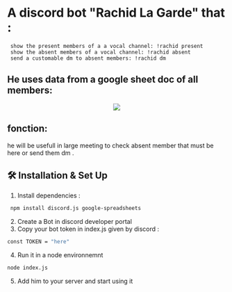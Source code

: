 
# A discord bot "Rachid La Garde" that :

     show the present members of a a vocal channel: !rachid present
     show the absent members of a vocal channel: !rachid absent
     send a customable dm to absent members: !rachid dm 

## He uses data from a google sheet doc of all members:

  <div align="center">
  <img src="https://github.com/Hamziss/MCbot/blob/master/chrome_sbtT1gejcC.png" />
</div>


## fonction:
 
 he will be usefull in large meeting to check absent member that must be here or send them dm .
 
 ## 🛠 Installation & Set Up
 
1. Install dependencies :
  ```sh
   npm install discord.js google-spreadsheets
   ```  
2. Create a Bot in discord developer portal
3. Copy your bot token in index.js given by discord :
```sh
const TOKEN = "here"
``` 
4. Run it in a node environnemnt
```sh
node index.js
```
5. Add him to your server and start using it
